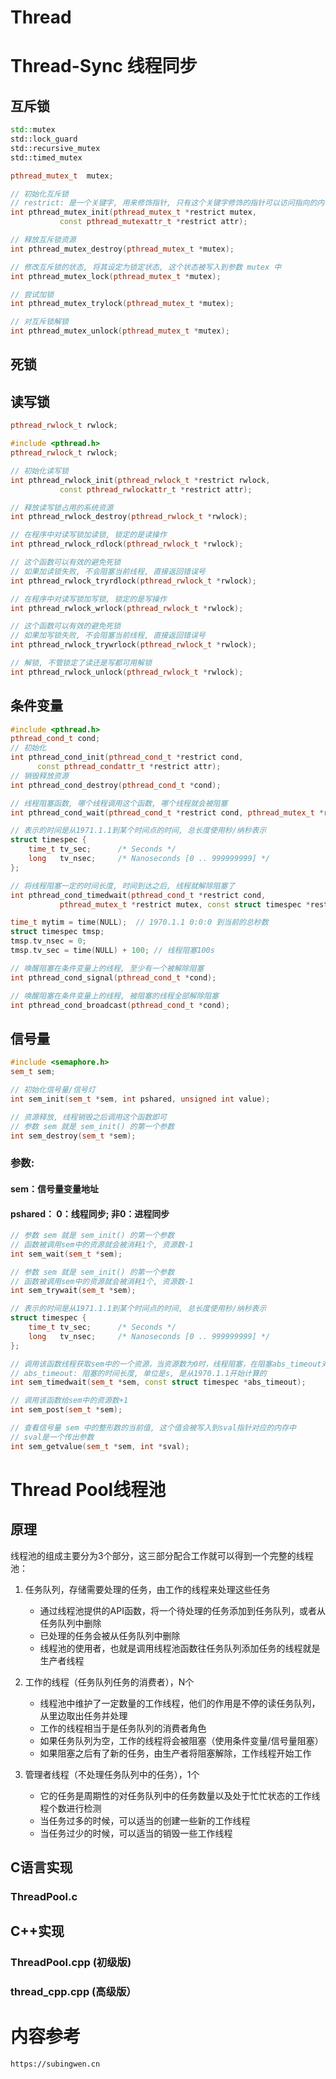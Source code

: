 # Thread
# Thread-Sync 线程同步

## 互斥锁

```cpp
std::mutex
std::lock_guard
std::recursive_mutex
std::timed_mutex
```
```cpp
pthread_mutex_t  mutex;

// 初始化互斥锁
// restrict: 是一个关键字, 用来修饰指针, 只有这个关键字修饰的指针可以访问指向的内存地址, 其他指针是不行的
int pthread_mutex_init(pthread_mutex_t *restrict mutex,
           const pthread_mutexattr_t *restrict attr);

// 释放互斥锁资源            
int pthread_mutex_destroy(pthread_mutex_t *mutex);

// 修改互斥锁的状态, 将其设定为锁定状态, 这个状态被写入到参数 mutex 中
int pthread_mutex_lock(pthread_mutex_t *mutex);

// 尝试加锁
int pthread_mutex_trylock(pthread_mutex_t *mutex);

// 对互斥锁解锁
int pthread_mutex_unlock(pthread_mutex_t *mutex);
```


## 死锁

## 读写锁
```cpp
pthread_rwlock_t rwlock;

#include <pthread.h>
pthread_rwlock_t rwlock;

// 初始化读写锁
int pthread_rwlock_init(pthread_rwlock_t *restrict rwlock,
           const pthread_rwlockattr_t *restrict attr);

// 释放读写锁占用的系统资源
int pthread_rwlock_destroy(pthread_rwlock_t *rwlock);

// 在程序中对读写锁加读锁, 锁定的是读操作
int pthread_rwlock_rdlock(pthread_rwlock_t *rwlock);

// 这个函数可以有效的避免死锁
// 如果加读锁失败, 不会阻塞当前线程, 直接返回错误号
int pthread_rwlock_tryrdlock(pthread_rwlock_t *rwlock);

// 在程序中对读写锁加写锁, 锁定的是写操作
int pthread_rwlock_wrlock(pthread_rwlock_t *rwlock);

// 这个函数可以有效的避免死锁
// 如果加写锁失败, 不会阻塞当前线程, 直接返回错误号
int pthread_rwlock_trywrlock(pthread_rwlock_t *rwlock);

// 解锁, 不管锁定了读还是写都可用解锁
int pthread_rwlock_unlock(pthread_rwlock_t *rwlock);

```

## 条件变量

```cpp
#include <pthread.h>
pthread_cond_t cond;
// 初始化
int pthread_cond_init(pthread_cond_t *restrict cond,
      const pthread_condattr_t *restrict attr);
// 销毁释放资源        
int pthread_cond_destroy(pthread_cond_t *cond);

// 线程阻塞函数, 哪个线程调用这个函数, 哪个线程就会被阻塞
int pthread_cond_wait(pthread_cond_t *restrict cond, pthread_mutex_t *restrict mutex);

// 表示的时间是从1971.1.1到某个时间点的时间, 总长度使用秒/纳秒表示
struct timespec {
	time_t tv_sec;      /* Seconds */
	long   tv_nsec;     /* Nanoseconds [0 .. 999999999] */
};

// 将线程阻塞一定的时间长度, 时间到达之后, 线程就解除阻塞了
int pthread_cond_timedwait(pthread_cond_t *restrict cond,
           pthread_mutex_t *restrict mutex, const struct timespec *restrict abstime);

time_t mytim = time(NULL);	// 1970.1.1 0:0:0 到当前的总秒数
struct timespec tmsp;
tmsp.tv_nsec = 0;
tmsp.tv_sec = time(NULL) + 100;	// 线程阻塞100s

// 唤醒阻塞在条件变量上的线程, 至少有一个被解除阻塞
int pthread_cond_signal(pthread_cond_t *cond);

// 唤醒阻塞在条件变量上的线程, 被阻塞的线程全部解除阻塞
int pthread_cond_broadcast(pthread_cond_t *cond);
```

## 信号量
```cpp
#include <semaphore.h>
sem_t sem;

// 初始化信号量/信号灯
int sem_init(sem_t *sem, int pshared, unsigned int value);

// 资源释放, 线程销毁之后调用这个函数即可
// 参数 sem 就是 sem_init() 的第一个参数            
int sem_destroy(sem_t *sem);
```
### 参数:
#### sem：信号量变量地址
#### pshared： 0：线程同步; 非0：进程同步

```cpp
// 参数 sem 就是 sem_init() 的第一个参数  
// 函数被调用sem中的资源就会被消耗1个, 资源数-1
int sem_wait(sem_t *sem);

// 参数 sem 就是 sem_init() 的第一个参数  
// 函数被调用sem中的资源就会被消耗1个, 资源数-1
int sem_trywait(sem_t *sem);

// 表示的时间是从1971.1.1到某个时间点的时间, 总长度使用秒/纳秒表示
struct timespec {
	time_t tv_sec;      /* Seconds */
	long   tv_nsec;     /* Nanoseconds [0 .. 999999999] */
};

// 调用该函数线程获取sem中的一个资源，当资源数为0时，线程阻塞，在阻塞abs_timeout对应的时长之后，解除阻塞。
// abs_timeout: 阻塞的时间长度, 单位是s, 是从1970.1.1开始计算的
int sem_timedwait(sem_t *sem, const struct timespec *abs_timeout);

// 调用该函数给sem中的资源数+1
int sem_post(sem_t *sem);

// 查看信号量 sem 中的整形数的当前值, 这个值会被写入到sval指针对应的内存中
// sval是一个传出参数
int sem_getvalue(sem_t *sem, int *sval);
```

# Thread Pool线程池
## 原理
线程池的组成主要分为3个部分，这三部分配合工作就可以得到一个完整的线程池：

1. 任务队列，存储需要处理的任务，由工作的线程来处理这些任务
   - 通过线程池提供的API函数，将一个待处理的任务添加到任务队列，或者从任务队列中删除
   - 已处理的任务会被从任务队列中删除
   - 线程池的使用者，也就是调用线程池函数往任务队列添加任务的线程就是生产者线程

2. 工作的线程（任务队列任务的消费者），N个
   - 线程池中维护了一定数量的工作线程，他们的作用是不停的读任务队列，从里边取出任务并处理
   - 工作的线程相当于是任务队列的消费者角色
   - 如果任务队列为空，工作的线程将会被阻塞（使用条件变量/信号量阻塞）
   - 如果阻塞之后有了新的任务，由生产者将阻塞解除，工作线程开始工作

3. 管理者线程（不处理任务队列中的任务），1个
   - 它的任务是周期性的对任务队列中的任务数量以及处于忙忙状态的工作线程个数进行检测
   - 当任务过多的时候，可以适当的创建一些新的工作线程
   - 当任务过少的时候，可以适当的销毁一些工作线程

## C语言实现
### ThreadPool.c
## C++实现
### ThreadPool.cpp (初级版)
### thread_cpp.cpp (高级版）

# 内容参考
    https://subingwen.cn


